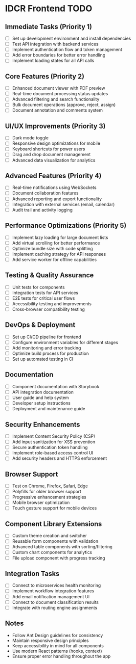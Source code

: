 
# IDCR Frontend TODO

## Immediate Tasks (Priority 1)
- [ ] Set up development environment and install dependencies
- [ ] Test API integration with backend services
- [ ] Implement authentication flow and token management
- [ ] Add error boundaries for better error handling
- [ ] Implement loading states for all API calls

## Core Features (Priority 2)
- [ ] Enhanced document viewer with PDF preview
- [ ] Real-time document processing status updates
- [ ] Advanced filtering and search functionality
- [ ] Bulk document operations (approve, reject, assign)
- [ ] Document annotation and comments system

## UI/UX Improvements (Priority 3)
- [ ] Dark mode toggle
- [ ] Responsive design optimizations for mobile
- [ ] Keyboard shortcuts for power users
- [ ] Drag and drop document management
- [ ] Advanced data visualization for analytics

## Advanced Features (Priority 4)
- [ ] Real-time notifications using WebSockets
- [ ] Document collaboration features
- [ ] Advanced reporting and export functionality
- [ ] Integration with external services (email, calendar)
- [ ] Audit trail and activity logging

## Performance Optimizations (Priority 5)
- [ ] Implement lazy loading for large document lists
- [ ] Add virtual scrolling for better performance
- [ ] Optimize bundle size with code splitting
- [ ] Implement caching strategy for API responses
- [ ] Add service worker for offline capabilities

## Testing & Quality Assurance
- [ ] Unit tests for components
- [ ] Integration tests for API services
- [ ] E2E tests for critical user flows
- [ ] Accessibility testing and improvements
- [ ] Cross-browser compatibility testing

## DevOps & Deployment
- [ ] Set up CI/CD pipeline for frontend
- [ ] Configure environment variables for different stages
- [ ] Add monitoring and error tracking
- [ ] Optimize build process for production
- [ ] Set up automated testing in CI

## Documentation
- [ ] Component documentation with Storybook
- [ ] API integration documentation
- [ ] User guide and help system
- [ ] Developer setup instructions
- [ ] Deployment and maintenance guide

## Security Enhancements
- [ ] Implement Content Security Policy (CSP)
- [ ] Add input sanitization for XSS prevention
- [ ] Secure authentication token handling
- [ ] Implement role-based access control UI
- [ ] Add security headers and HTTPS enforcement

## Browser Support
- [ ] Test on Chrome, Firefox, Safari, Edge
- [ ] Polyfills for older browser support
- [ ] Progressive enhancement strategies
- [ ] Mobile browser optimization
- [ ] Touch gesture support for mobile devices

## Component Library Extensions
- [ ] Custom theme creation and switcher
- [ ] Reusable form components with validation
- [ ] Advanced table components with sorting/filtering
- [ ] Custom chart components for analytics
- [ ] File upload component with progress tracking

## Integration Tasks
- [ ] Connect to microservices health monitoring
- [ ] Implement workflow integration features
- [ ] Add email notification management UI
- [ ] Connect to document classification results
- [ ] Integrate with routing engine assignments

## Notes
- Follow Ant Design guidelines for consistency
- Maintain responsive design principles
- Keep accessibility in mind for all components
- Use modern React patterns (hooks, context)
- Ensure proper error handling throughout the app
